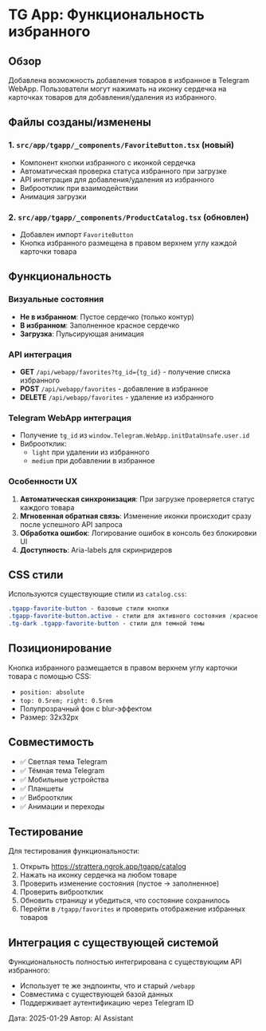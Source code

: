 # TG App: Функциональность избранного

## Обзор

Добавлена возможность добавления товаров в избранное в Telegram WebApp. Пользователи могут нажимать на иконку сердечка на карточках товаров для добавления/удаления из избранного.

## Файлы созданы/изменены

### 1. `src/app/tgapp/_components/FavoriteButton.tsx` (новый)
- Компонент кнопки избранного с иконкой сердечка
- Автоматическая проверка статуса избранного при загрузке
- API интеграция для добавления/удаления из избранного
- Виброотклик при взаимодействии
- Анимация загрузки

### 2. `src/app/tgapp/_components/ProductCatalog.tsx` (обновлен)
- Добавлен импорт `FavoriteButton`
- Кнопка избранного размещена в правом верхнем углу каждой карточки товара

## Функциональность

### Визуальные состояния
- **Не в избранном**: Пустое сердечко (только контур)
- **В избранном**: Заполненное красное сердечко
- **Загрузка**: Пульсирующая анимация

### API интеграция
- **GET** `/api/webapp/favorites?tg_id={tg_id}` - получение списка избранного
- **POST** `/api/webapp/favorites` - добавление в избранное
- **DELETE** `/api/webapp/favorites` - удаление из избранного

### Telegram WebApp интеграция
- Получение `tg_id` из `window.Telegram.WebApp.initDataUnsafe.user.id`
- Виброотклик:
  - `light` при удалении из избранного
  - `medium` при добавлении в избранное

### Особенности UX
1. **Автоматическая синхронизация**: При загрузке проверяется статус каждого товара
2. **Мгновенная обратная связь**: Изменение иконки происходит сразу после успешного API запроса
3. **Обработка ошибок**: Логирование ошибок в консоль без блокировки UI
4. **Доступность**: Aria-labels для скринридеров

## CSS стили

Используются существующие стили из `catalog.css`:

```css
.tgapp-favorite-button - базовые стили кнопки
.tgapp-favorite-button.active - стили для активного состояния (красное сердечко)
.tg-dark .tgapp-favorite-button - стили для темной темы
```

## Позиционирование

Кнопка избранного размещается в правом верхнем углу карточки товара с помощью CSS:
- `position: absolute`
- `top: 0.5rem; right: 0.5rem`
- Полупрозрачный фон с blur-эффектом
- Размер: 32x32px

## Совместимость

- ✅ Светлая тема Telegram
- ✅ Тёмная тема Telegram
- ✅ Мобильные устройства
- ✅ Планшеты
- ✅ Виброотклик
- ✅ Анимации и переходы

## Тестирование

Для тестирования функциональности:

1. Открыть https://strattera.ngrok.app/tgapp/catalog
2. Нажать на иконку сердечка на любом товаре
3. Проверить изменение состояния (пустое → заполненное)
4. Проверить виброотклик
5. Обновить страницу и убедиться, что состояние сохранилось
6. Перейти в `/tgapp/favorites` и проверить отображение избранных товаров

## Интеграция с существующей системой

Функциональность полностью интегрирована с существующим API избранного:
- Использует те же эндпоинты, что и старый `/webapp`
- Совместима с существующей базой данных
- Поддерживает аутентификацию через Telegram ID

Дата: 2025-01-29
Автор: AI Assistant 